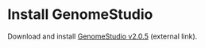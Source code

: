 # Install GenomeStudio

Download and install [GenomeStudio v2.0.5](https://support.illumina.com/array/array_software/genomestudio/downloads.html) (external link).
